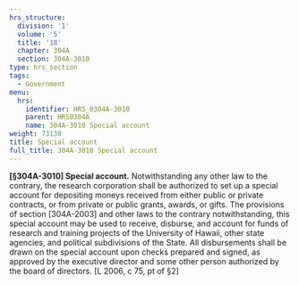 ```yaml
---
hrs_structure:
  division: '1'
  volume: '5'
  title: '18'
  chapter: 304A
  section: 304A-3010
type: hrs_section
tags:
  - Government
menu:
  hrs:
    identifier: HRS_0304A-3010
    parent: HRS0304A
    name: 304A-3010 Special account
weight: 73130
title: Special account
full_title: 304A-3010 Special account
---
```

**[§304A-3010] Special account.** Notwithstanding any other law to the contrary, the research corporation shall be authorized to set up a special account for depositing moneys received from either public or private contracts, or from private or public grants, awards, or gifts. The provisions of section [304A-2003] and other laws to the contrary notwithstanding, this special account may be used to receive, disburse, and account for funds of research and training projects of the University of Hawaii, other state agencies, and political subdivisions of the State. All disbursements shall be drawn on the special account upon checks prepared and signed, as approved by the executive director and some other person authorized by the board of directors. [L 2006, c 75, pt of §2]